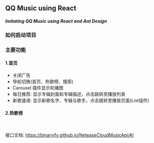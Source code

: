 ## QQ Music using React

##### Imitating QQ Music  using  React and Ant Design

### 如何启动项目

### 主要功能

#### 1.首页

#### 

* 关闭广告
* 导航切换(首页、热歌榜、搜索)
* Carousel 插件显示轮播图
* 每日推荐: 显示专辑封面和专辑描述，点击跳转至播放列表
* 新歌速递: 显示新歌名字、专辑与歌手，点击跳转至播放页面(List组件)

#### 2.热歌榜

​    

接口文档: https://binaryify.github.io/NeteaseCloudMusicApi/#/